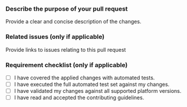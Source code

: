 ### Describe the purpose of your pull request

Provide a clear and concise description of the changes.

### Related issues (only if applicable)

Provide links to issues relating to this pull request

### Requirement checklist (only if applicable)

- [ ] I have covered the applied changes with automated tests.
- [ ] I have executed the full automated test set against my changes.
- [ ] I have validated my changes against all supported platform versions.
- [ ] I have read and accepted the contributing guidelines.
